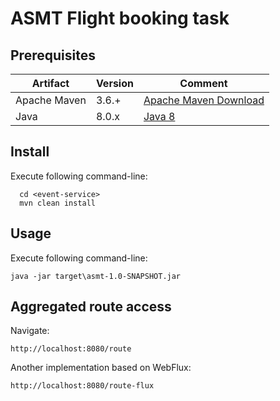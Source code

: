 # ASMT Flight booking task
## Prerequisites
| Artifact  | Version  | Comment  |
|---|---|---|
| Apache Maven  | 3.6.+ | [Apache Maven Download](https://maven.apache.org/download.cgi) |
| Java | 8.0.x | [Java 8](https://www.oracle.com/technetwork/java/javase/downloads/jdk8-downloads-2133151.html) |
## Install
Execute following command-line:
```
  cd <event-service>
  mvn clean install
```
## Usage
Execute following command-line:
```
java -jar target\asmt-1.0-SNAPSHOT.jar
```

## Aggregated route access
Navigate:
```
http://localhost:8080/route
```
Another implementation based on WebFlux:
```
http://localhost:8080/route-flux
```